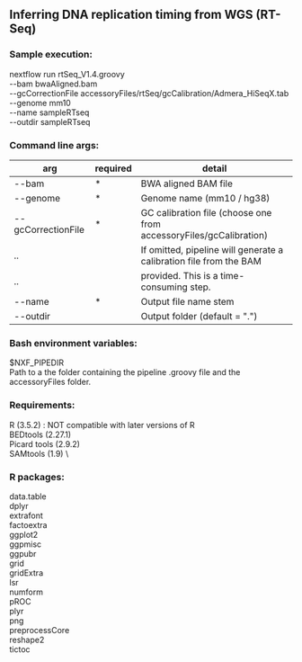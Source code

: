 ## Inferring DNA replication timing from WGS (RT-Seq)

### Sample execution:

nextflow run rtSeq_V1.4.groovy \
    --bam bwaAligned.bam \
    --gcCorrectionFile accessoryFiles/rtSeq/gcCalibration/Admera_HiSeqX.tab \
    --genome mm10 \
    --name sampleRTseq \
    --outdir sampleRTseq 

### Command line args:
arg                | required | detail
------------------ | -------- | --------------------------------
--bam              | *        | BWA aligned BAM file
--genome           | *        | Genome name (mm10 / hg38)
--gcCorrectionFile | *        | GC calibration file (choose one from accessoryFiles/gcCalibration)
..                 |          | If omitted, pipeline will generate a calibration file from the BAM
..                 |          | provided. This is a time-consuming step. 
--name             | *        | Output file name stem
--outdir           |          | Output folder (default = ".")


### Bash environment variables: 
$NXF_PIPEDIR \
Path to a the folder containing the pipeline .groovy file and the accessoryFiles folder. 

### Requirements: 
R (3.5.2) : NOT compatible with later versions of R \
BEDtools (2.27.1) \
Picard tools (2.9.2) \
SAMtools (1.9) \

### R packages: 
data.table \
dplyr \
extrafont \
factoextra \
ggplot2 \
ggpmisc \
ggpubr \
grid \
gridExtra \
lsr \
numform \
pROC \
plyr \
png \
preprocessCore \
reshape2 \
tictoc 






